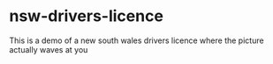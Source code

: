 # nsw-drivers-licence
This is a demo of a new south wales drivers licence where the picture actually waves at you
